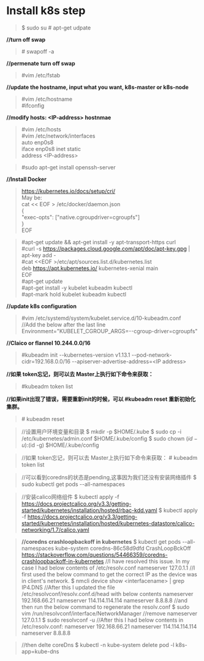 # Install k8s step

>$ sudo su
\# apt-get udpate

**//turn off swap**
>\# swapoff -a

**//permenate turn off swap**
>\#vim /etc/fstab

**//update the hostname, input what you want, k8s-master or k8s-node**
>\#vim /etc/hostname  
>\#ifconfig

**//modify hosts: \<IP-address> hostnmae**
>\#vim /etc/hosts  
>\#vim /etc/network/interfaces  
auto enp0s8   
iface enp0s8 inet static    
address \<IP-address>   

>\#sudo apt-get install openssh-server

**//Install Docker**  
><https://kubernetes.io/docs/setup/cri/>   
May be:  
cat \<\< EOF > /etc/docker/daemon.json  
{   
  "exec-opts": ["native.cgroupdriver=cgroupfs"]   
}   
EOF

>\#apt-get update && apt-get install -y apt-transport-https curl    
\#curl -s https://packages.cloud.google.com/apt/doc/apt-key.gpg | apt-key add -   
\#cat \<\<EOF >/etc/apt/sources.list.d/kubernetes.list    
deb https://apt.kubernetes.io/ kubernetes-xenial main   
EOF   
\#apt-get update    
\#apt-get install -y kubelet kubeadm kubectl  
\#apt-mark hold kubelet kubeadm kubectl   

**//update k8s configuration**
>\#vim /etc/systemd/system/kubelet.service.d/10-kubeadm.conf    
//Add the below after the last line   
Environment="KUBELET_CGROUP_ARGS=--cgroup-driver=cgroupfs"

**//Claico or flannel 10.244.0.0/16**
>\#kubeadm init --kubernetes-version v1.13.1 --pod-network-cidr=192.168.0.0/16 --apiserver-advertise-address=\<IP address>

**//如果 token忘记，则可以去 Master上执行如下命令来获取：**
>\#kubeadm token list


**//如果init出现了错误，需要重新init的时候，可以 #kubeadm reset 重新初始化集群。**
>\# kubeadm reset

>//设置用户环境变量和目录
\$ mkdir -p \$HOME/.kube
\$ sudo cp -i /etc/kubernetes/admin.conf \$HOME/.kube/config
\$ sudo chown $(id -u):$(id -g) \$HOME/.kube/config

>//如果 token忘记，则可以去 Master上执行如下命令来获取：
\# kubeadm token list

>//可以看到coredns的状态是pending,这事因为我们还没有安装网络插件
\$ sudo kubectl get pods --all-namespaces

>//安装calico网络组件
\$ kubectl apply -f <https://docs.projectcalico.org/v3.3/getting-started/kubernetes/installation/hosted/rbac-kdd.yaml>
\$ kubectl apply -f https://docs.projectcalico.org/v3.3/getting-started/kubernetes/installation/hosted/kubernetes-datastore/calico-networking/1.7/calico.yaml

>**//coredns crashloopbackoff in kubernetes**
\$ kubectl get pods --all-namespaces
kube-system coredns-86c58d9dfd      CrashLoopBckOff
<https://stackoverflow.com/questions/54466359/coredns-crashloopbackoff-in-kubernetes>
>//I have resolved this issue. In my case I had below contents of /etc/resolv.conf
nameserver     127.0.1.1
//I first used the below command to get the correct IP as the device was in client's network.
\$ nmcli device show \<interfacename> | grep IP4.DNS
//After this I updated the file /etc/resolvconf/resolv.conf.d/head with below contents
nameserver    192.168.66.21
nameserver    114.114.114.114
nameserver    8.8.8.8
//and then run the below command to regenerate the resolv.conf
\$ sudo vim /run/resolvconf/interface/NetworkManager
//remove nameserver 127.0.1.1
\$ sudo resolvconf -u
//After this I had below contents in /etc/resolv.conf:
nameserver    192.168.66.21
nameserver    114.114.114.114
nameserver    8.8.8.8

>//then delte coreDns 
\$ kubectl -n kube-system delete pod -l k8s-app=kube-dns